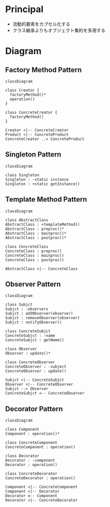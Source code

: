 # Principal

- 流動的要素をカプセル化する
- クラス継承よりもオブジェクト集約を多用する

# Diagram

## Factory Method Pattern

```mermaid
classDiagram

class Creator {
  factoryMethod()*
  operation()
}

class ConcreteCreator {
  factoryMethod()
}

Creator <|-- ConcreteCreator
Product <|-- ConcreteProduct
ConcreteCreator ..> ConcreteProduct
```

## Singleton Pattern

```mermaid
classDiagram

class Singleton
Singleton : -static instance
Singleton : +static getInstance()
```

## Template Method Pattern

```mermaid
classDiagram

class AbstractClass
AbstractClass : +templateMethod()
AbstractClass : preproc()*
AbstractClass : mainproc()*
AbstractClass : postproc()*

class ConcreteClass
ConcreteClass : preproc()
ConcreteClass : mainproc()
ConcreteClass : postproc()

AbstractClass <|-- ConcreteClass
```

## Observer Pattern

```mermaid
classDiagram

class Subjct
Subjct : -observers
Subjct : addObserver(observer)
Subjct : removeObserver(observer)
Subjct : notifyObserver()

class ConcreteSubjct
ConcreteSubjct : -name
ConcreteSubjct : getName()

class Observer
Observer : update()*

class ConcreteObserver
ConcreteObserver : -subject
ConcreteObserver : update()

Subjct <|-- ConcreteSubjct
Observer <|-- ConcreteObserver
Subjct --> Observer
ConcreteSubjct <-- ConcreteObserver
```

## Decorator Pattern

```mermaid
classDiagram

class Component
Component : operation()*

class ConcreteComponent
ConcreteComponent : operation()

class Decorator
Decorator : -component
Decorator : operation()

class ConcreteDecorator
ConcreteDecorator : operation()

Component <|-- ConcreteComponent
Component <|-- Decorator
Decorator o-- Component
Decorator <|-- ConcreteDecorator
```

